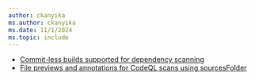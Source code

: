 ```yaml
---
author: ckanyika
ms.author: ckanyika
ms.date: 11/1/2024
ms.topic: include
---
```


- [Commit-less builds supported for dependency scanning ](#commit-less-builds-supported-for-dependency-scanning )
- [File previews and annotations for CodeQL scans using sourcesFolder](#file-previews-and-annotations-for-codeql-scans-using-sourcesfolder)



